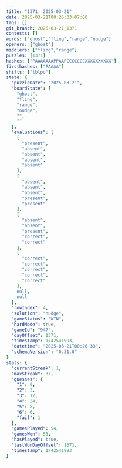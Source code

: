 ```yaml
---
title: "1371: 2025-03-21"
date: 2025-03-21T00:26:33-07:00
tags: []
git_branch: 2025-03-21_1371
contests: []
words: ["ghost","fling","range","nudge"]
openers: ["ghost"]
middlers: ["fling","range"]
puzzles: [1371]
hashes: ["PAAAAAAAPPAAPCCCCCCCXXXXXXXXXX"]
firsthashes: ["PAAAA"]
shifts: ["tblpo"]
state: {
  "puzzleDate": "2025-03-21",
  "boardState": [
    "ghost",
    "fling",
    "range",
    "nudge",
    "",
    ""
  ],
  "evaluations": [
    [
      "present",
      "absent",
      "absent",
      "absent",
      "absent"
    ],
    [
      "absent",
      "absent",
      "absent",
      "present",
      "present"
    ],
    [
      "absent",
      "absent",
      "present",
      "correct",
      "correct"
    ],
    [
      "correct",
      "correct",
      "correct",
      "correct",
      "correct"
    ],
    null,
    null
  ],
  "rowIndex": 4,
  "solution": "nudge",
  "gameStatus": "WIN",
  "hardMode": true,
  "gameId": "947",
  "dayOffset": 1371,
  "timestamp": 1742541993,
  "datetime": "2025-03-21T00:26:33",
  "schemaVersion": "0.31.0"
}
stats: {
  "currentStreak": 1,
  "maxStreak": 37,
  "guesses": {
    "1": 0,
    "2": 3,
    "3": 12,
    "4": 24,
    "5": 8,
    "6": 6,
    "fail": 1
  },
  "gamesPlayed": 54,
  "gamesWon": 53,
  "hasPlayed": true,
  "lastWonDayOffset": 1371,
  "timestamp": 1742541993
}
---
```

<!-- more -->
